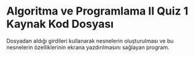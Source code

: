 # Algoritma ve Programlama II Quiz 1 Kaynak Kod Dosyası
Dosyadan aldığı girdileri kullanarak nesnelerin oluşturulması ve bu nesnelerin özelliklerinin ekrana yazdırılmasını sağlayan program. 
